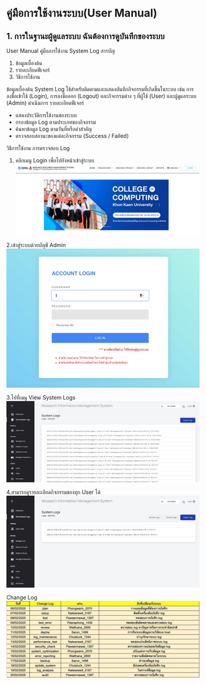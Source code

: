 # คู่มือการใช้งานระบบ(User Manual)

## 1. การในฐานะผู้ดูแลระบบ ฉันต้องการดูบันทึกของระบบ 
User Manual
คู่มือการใช้งาน System Log
สารบัญ
1.	ข้อมูลเบื้องต้น
2.	รายละเอียดฟีเจอร์
3.	วิธีการใช้งาน


ข้อมูลเบื้องต้น System Log
ใช้สำหรับติดตามและแสดงบันทึกกิจกรรมที่เกิดขึ้นในระบบ เช่น การลงชื่อเข้าใช้ (Login), การลงชื่อออก (Logout) และกิจกรรมต่าง ๆ ที่ผู้ใช้ (User) และผู้ดูแลระบบ (Admin) ดำเนินการ
รายละเอียดฟีเจอร์
- แสดงประวัติการใช้งานของระบบ
- กรองข้อมูล Log ตามประเภทของกิจกรรม
- ค้นหาข้อมูล Log ตามวันที่หรือคำสำคัญ
- ตรวจสอบสถานะของแต่ละกิจกรรม (Success / Failed)


วิธีการใช้งาน การตรวจสอบ Log
1.	คลิกเมนู Login เพื่อไปยังหน้าเข้าสู่ระบบ
![alt text](../Doc/img/img1.jpg)



2.เข้าสู่ระบบด้วยบัญชี Admin
<br>
![alt text](../Doc/img/img2.jpg)

3.ไปที่เมนู View System Logs
<br>
![alt text](../Doc/img/img3.jpg)

4.สามารถดูรายละเอียดกิจกรรมของทุก User ได้
<br>
![alt text](../Doc/img/img4.jpg)


Change Log
<br>
![alt text](../Doc/img/img5.jpg)



